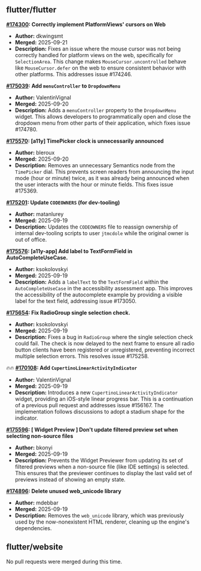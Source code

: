 ## flutter/flutter

**[#174300](https://github.com/flutter/flutter/pull/174300): Correctly implement PlatformViews' cursors on Web**
  - **Author:** dkwingsmt
  - **Merged:** 2025-09-21
  - **Description:** Fixes an issue where the mouse cursor was not being correctly handled for platform views on the web, specifically for `SelectionArea`. This change makes `MouseCursor.uncontrolled` behave like `MouseCursor.defer` on the web to ensure consistent behavior with other platforms. This addresses issue #174246.

**[#175039](https://github.com/flutter/flutter/pull/175039): Add `menuController` to `DropdownMenu`**
  - **Author:** ValentinVignal
  - **Merged:** 2025-09-20
  - **Description:** Adds a `menuController` property to the `DropdownMenu` widget. This allows developers to programmatically open and close the dropdown menu from other parts of their application, which fixes issue #174780.

**[#175570](https://github.com/flutter/flutter/pull/175570): [a11y] TimePicker clock is unnecessarily announced**
  - **Author:** bleroux
  - **Merged:** 2025-09-20
  - **Description:** Removes an unnecessary Semantics node from the `TimePicker` dial. This prevents screen readers from announcing the input mode (hour or minute) twice, as it was already being announced when the user interacts with the hour or minute fields. This fixes issue #175369.

**[#175201](https://github.com/flutter/flutter/pull/175201): Update `CODEOWNERS` (for dev-tooling)**
  - **Author:** matanlurey
  - **Merged:** 2025-09-19
  - **Description:** Updates the `CODEOWNERS` file to reassign ownership of internal dev-tooling scripts to user `jtmcdole` while the original owner is out of office.

**[#175576](https://github.com/flutter/flutter/pull/175576): [a11y-app] Add label to TextFormField in AutoCompleteUseCase.**
  - **Author:** ksokolovskyi
  - **Merged:** 2025-09-19
  - **Description:** Adds a `labelText` to the `TextFormField` within the `AutoCompleteUseCase` in the accessibility assessment app. This improves the accessibility of the autocomplete example by providing a visible label for the text field, addressing issue #173050.

**[#175654](https://github.com/flutter/flutter/pull/175654): Fix RadioGroup single selection check.**
  - **Author:** ksokolovskyi
  - **Merged:** 2025-09-19
  - **Description:** Fixes a bug in `RadioGroup` where the single selection check could fail. The check is now delayed to the next frame to ensure all radio button clients have been registered or unregistered, preventing incorrect multiple selection errors. This resolves issue #175258.

🔥🔥 **[#170108](https://github.com/flutter/flutter/pull/170108): Add `CupertinoLinearActivityIndicator`**
  - **Author:** ValentinVignal
  - **Merged:** 2025-09-19
  - **Description:** Introduces a new `CupertinoLinearActivityIndicator` widget, providing an iOS-style linear progress bar. This is a continuation of a previous pull request and addresses issue #156167. The implementation follows discussions to adopt a stadium shape for the indicator.

**[#175596](https://github.com/flutter/flutter/pull/175596): [ Widget Preview ] Don't update filtered preview set when selecting non-source files**
  - **Author:** bkonyi
  - **Merged:** 2025-09-19
  - **Description:** Prevents the Widget Previewer from updating its set of filtered previews when a non-source file (like IDE settings) is selected. This ensures that the previewer continues to display the last valid set of previews instead of showing an empty state.

**[#174896](https://github.com/flutter/flutter/pull/174896): Delete unused web_unicode library**
  - **Author:** mdebbar
  - **Merged:** 2025-09-19
  - **Description:** Removes the `web_unicode` library, which was previously used by the now-nonexistent HTML renderer, cleaning up the engine's dependencies.


## flutter/website

No pull requests were merged during this time.


